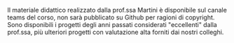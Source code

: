 Il materiale didattico realizzato dalla prof.ssa Martini è disponibile sul canale teams del corso, non sarà pubblicato su Github per ragioni di copyright. Sono disponibili i progetti degli anni passati considerati "eccellenti" dalla prof.ssa, più ulteriori progetti con valutazione alta forniti dai nostri colleghi.